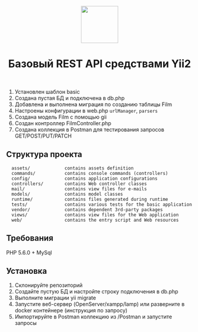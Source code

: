<p align="center">
    <a href="https://github.com/yiisoft" target="_blank">
        <img src="https://avatars0.githubusercontent.com/u/993323" height="100px">
    </a>
    <h1 align="center">Базовый REST API средствами Yii2</h1>
    <br>
</p>

1. Установлен шаблон basic
2. Создана пустая БД и подключена в db.php
3. Добавлена и выполнена миграция по созданию таблицы Film
4. Настроены конфигурации в web.php `urlManager`, `parsers`
5. Создана модель Film с помощью gii
6. Создан контроллер FilmController.php
7. Создана коллекция в Postman для тестирования запросов GET/POST/PUT/PATCH

Структура проекта
-------------------

      assets/             contains assets definition
      commands/           contains console commands (controllers)
      config/             contains application configurations
      controllers/        contains Web controller classes
      mail/               contains view files for e-mails
      models/             contains model classes
      runtime/            contains files generated during runtime
      tests/              contains various tests for the basic application
      vendor/             contains dependent 3rd-party packages
      views/              contains view files for the Web application
      web/                contains the entry script and Web resources



Требования
------------

PHP 5.6.0 +
MySql


Установка
------------

1. Склонируйте репозиторий
2. Создайте пустую БД и настройте строку подключения в db.php
3. Выполните миграции yii migrate
4. Запустите веб-сервер (OpenServer/xampp/lamp) или разверните в docker контейнере (инструкция по запросу)
5. Импортируйте в Postman коллекцию из /Postman и запустите запросы
